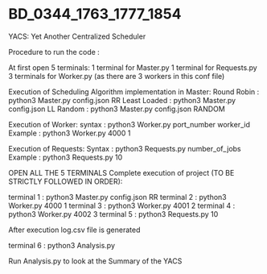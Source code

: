 # BD_0344_1763_1777_1854
YACS: Yet Another Centralized Scheduler

Procedure to run the code :

At first open 5 terminals:
1 terminal for Master.py
1 terminal for Requests.py
3 terminals for Worker.py (as there are 3 workers in this conf file)

Execution of Scheduling Algorithm implementation in Master:
Round Robin     :     python3 Master.py config.json RR 
Least Loaded    :     python3 Master.py config.json LL
Random          :     python3 Master.py config.json RANDOM

Execution of Worker:
syntax : python3 Worker.py port_number worker_id
Example : python3 Worker.py 4000 1

Execution of Requests:
Syntax : python3 Requests.py number_of_jobs
Example : python3 Requests.py 10



OPEN ALL THE 5 TERMINALS
Complete execution of project (TO BE STRICTLY FOLLOWED IN ORDER):

terminal 1 : python3 Master.py config.json RR 
terminal 2 : python3 Worker.py 4000 1
terminal 3 : python3 Worker.py 4001 2
terminal 4 : python3 Worker.py 4002 3
terminal 5 : python3 Requests.py 10

After execution log.csv file is generated

terminal 6 : python3 Analysis.py

Run Analysis.py to look at the Summary of the YACS
